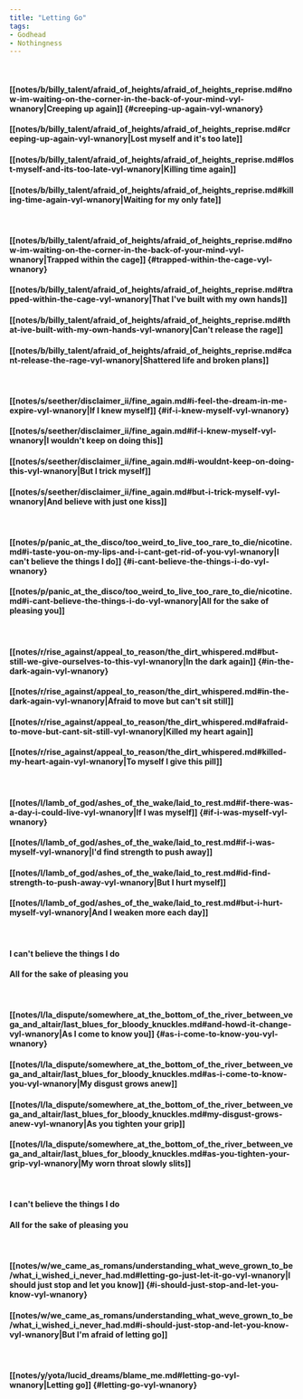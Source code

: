 ```yaml
---
title: "Letting Go"
tags:
- Godhead
- Nothingness
---
```

&nbsp;
#### [[notes/b/billy_talent/afraid_of_heights/afraid_of_heights_reprise.md#now-im-waiting-on-the-corner-in-the-back-of-your-mind-vyl-wnanory|Creeping up again]] {#creeping-up-again-vyl-wnanory}
#### [[notes/b/billy_talent/afraid_of_heights/afraid_of_heights_reprise.md#creeping-up-again-vyl-wnanory|Lost myself and it's too late]]
#### [[notes/b/billy_talent/afraid_of_heights/afraid_of_heights_reprise.md#lost-myself-and-its-too-late-vyl-wnanory|Killing time again]]
#### [[notes/b/billy_talent/afraid_of_heights/afraid_of_heights_reprise.md#killing-time-again-vyl-wnanory|Waiting for my only fate]]
&nbsp;
#### [[notes/b/billy_talent/afraid_of_heights/afraid_of_heights_reprise.md#now-im-waiting-on-the-corner-in-the-back-of-your-mind-vyl-wnanory|Trapped within the cage]] {#trapped-within-the-cage-vyl-wnanory}
#### [[notes/b/billy_talent/afraid_of_heights/afraid_of_heights_reprise.md#trapped-within-the-cage-vyl-wnanory|That I've built with my own hands]]
#### [[notes/b/billy_talent/afraid_of_heights/afraid_of_heights_reprise.md#that-ive-built-with-my-own-hands-vyl-wnanory|Can't release the rage]]
#### [[notes/b/billy_talent/afraid_of_heights/afraid_of_heights_reprise.md#cant-release-the-rage-vyl-wnanory|Shattered life and broken plans]]
&nbsp;
#### [[notes/s/seether/disclaimer_ii/fine_again.md#i-feel-the-dream-in-me-expire-vyl-wnanory|If I knew myself]] {#if-i-knew-myself-vyl-wnanory}
#### [[notes/s/seether/disclaimer_ii/fine_again.md#if-i-knew-myself-vyl-wnanory|I wouldn't keep on doing this]]
#### [[notes/s/seether/disclaimer_ii/fine_again.md#i-wouldnt-keep-on-doing-this-vyl-wnanory|But I trick myself]]
#### [[notes/s/seether/disclaimer_ii/fine_again.md#but-i-trick-myself-vyl-wnanory|And believe with just one kiss]]
&nbsp;
#### [[notes/p/panic_at_the_disco/too_weird_to_live_too_rare_to_die/nicotine.md#i-taste-you-on-my-lips-and-i-cant-get-rid-of-you-vyl-wnanory|I can't believe the things I do]] {#i-cant-believe-the-things-i-do-vyl-wnanory}
#### [[notes/p/panic_at_the_disco/too_weird_to_live_too_rare_to_die/nicotine.md#i-cant-believe-the-things-i-do-vyl-wnanory|All for the sake of pleasing you]]
&nbsp;
#### [[notes/r/rise_against/appeal_to_reason/the_dirt_whispered.md#but-still-we-give-ourselves-to-this-vyl-wnanory|In the dark again]] {#in-the-dark-again-vyl-wnanory}
#### [[notes/r/rise_against/appeal_to_reason/the_dirt_whispered.md#in-the-dark-again-vyl-wnanory|Afraid to move but can't sit still]]
#### [[notes/r/rise_against/appeal_to_reason/the_dirt_whispered.md#afraid-to-move-but-cant-sit-still-vyl-wnanory|Killed my heart again]]
#### [[notes/r/rise_against/appeal_to_reason/the_dirt_whispered.md#killed-my-heart-again-vyl-wnanory|To myself I give this pill]]
&nbsp;
#### [[notes/l/lamb_of_god/ashes_of_the_wake/laid_to_rest.md#if-there-was-a-day-i-could-live-vyl-wnanory|If I was myself]] {#if-i-was-myself-vyl-wnanory}
#### [[notes/l/lamb_of_god/ashes_of_the_wake/laid_to_rest.md#if-i-was-myself-vyl-wnanory|I'd find strength to push away]]
#### [[notes/l/lamb_of_god/ashes_of_the_wake/laid_to_rest.md#id-find-strength-to-push-away-vyl-wnanory|But I hurt myself]]
#### [[notes/l/lamb_of_god/ashes_of_the_wake/laid_to_rest.md#but-i-hurt-myself-vyl-wnanory|And I weaken more each day]]
&nbsp;
#### I can't believe the things I do
#### All for the sake of pleasing you
&nbsp;
#### [[notes/l/la_dispute/somewhere_at_the_bottom_of_the_river_between_vega_and_altair/last_blues_for_bloody_knuckles.md#and-howd-it-change-vyl-wnanory|As I come to know you]] {#as-i-come-to-know-you-vyl-wnanory}
#### [[notes/l/la_dispute/somewhere_at_the_bottom_of_the_river_between_vega_and_altair/last_blues_for_bloody_knuckles.md#as-i-come-to-know-you-vyl-wnanory|My disgust grows anew]]
#### [[notes/l/la_dispute/somewhere_at_the_bottom_of_the_river_between_vega_and_altair/last_blues_for_bloody_knuckles.md#my-disgust-grows-anew-vyl-wnanory|As you tighten your grip]]
#### [[notes/l/la_dispute/somewhere_at_the_bottom_of_the_river_between_vega_and_altair/last_blues_for_bloody_knuckles.md#as-you-tighten-your-grip-vyl-wnanory|My worn throat slowly slits]]
&nbsp;
#### I can't believe the things I do
#### All for the sake of pleasing you
&nbsp;
#### [[notes/w/we_came_as_romans/understanding_what_weve_grown_to_be/what_i_wished_i_never_had.md#letting-go-just-let-it-go-vyl-wnanory|I should just stop and let you know]] {#i-should-just-stop-and-let-you-know-vyl-wnanory}
#### [[notes/w/we_came_as_romans/understanding_what_weve_grown_to_be/what_i_wished_i_never_had.md#i-should-just-stop-and-let-you-know-vyl-wnanory|But I'm afraid of letting go]]
&nbsp;
#### [[notes/y/yota/lucid_dreams/blame_me.md#letting-go-vyl-wnanory|Letting go]] {#letting-go-vyl-wnanory}
